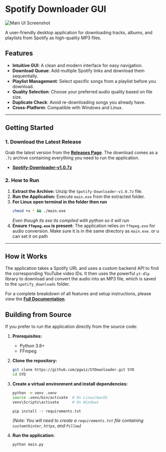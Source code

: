 # Spotify Downloader GUI

![Main UI Screenshot](https://i.ibb.co/0j7ZDksD/image.png)

A user-friendly desktop application for downloading tracks, albums, and playlists from Spotify as high-quality MP3 files.

## Features

-   **Intuitive GUI**: A clean and modern interface for easy navigation.
-   **Download Queue**: Add multiple Spotify links and download them sequentially.
-   **Playlist Management**: Select specific songs from a playlist before you download.
-   **Quality Selection**: Choose your preferred audio quality based on file size.
-   **Duplicate Check**: Avoid re-downloading songs you already have.
-   **Cross-Platform**: Compatible with Windows and Linux.

---

## Getting Started

### 1. Download the Latest Release

Grab the latest version from the [**Releases Page**](https://github.com/pgwiz/SYDownloader/releases). The download comes as a `.7z` archive containing everything you need to run the application.

-   [**Spotify-Downloader-v1.0.7z**](https://github.com/pgwiz/SYDownloader/releases/download/v1.0.7z/SY-Downloader-v1.0.7z)

### 2. How to Run

1.  **Extract the Archive:** Unzip the `Spotify-Downloader-v1.0.7z` file.
2.  **Run the Application:** Execute `main.exe` from the extracted folder.
3.  **For Linux open terminal in the folder then run**
    ```bash
    chmod +x * && ./main.exe
    ```
    *Even though its exe its compiled with python so it will run*
4.  **Ensure `ffmpeg.exe` is present:** The application relies on `ffmpeg.exe` for audio conversion. Make sure it is in the same directory as `main.exe`. or u can set it on path

---

## How it Works

The application takes a Spotify URL and uses a custom backend API to find the corresponding YouTube video IDs. It then uses the powerful `yt-dlp` library to download and convert the audio into an MP3 file, which is saved to the `spotify_downloads` folder.

For a complete breakdown of all features and setup instructions, please view the [**Full Documentation**](spotify.cyring.store).

## Building from Source

If you prefer to run the application directly from the source code:

1.  **Prerequisites:**
    * Python 3.8+
    * FFmpeg

2.  **Clone the repository:**
    ```bash
    git clone https://github.com/pgwiz/SYDownloader.git SYD
    cd SYD
    ```

3.  **Create a virtual environment and install dependencies:**
    ```bash
    python -m venv .venv
    source .venv/bin/activate  # On Linux/macOS
    venv\Scripts\activate      # On Windows

    pip install -r requirements.txt
    ```
    *(Note: You will need to create a `requirements.txt` file containing `customtkinter`, `httpx`, and `Pillow`)*

4.  **Run the application:**
    ```bash
    python main.py
    ```
